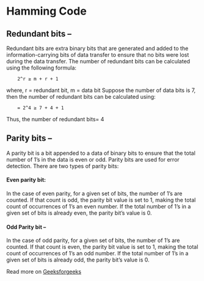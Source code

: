 
# Hamming Code


## Redundant bits –

Redundant bits are extra binary bits that are generated and added to the information-carrying bits of data transfer to ensure that no bits were lost during the data transfer.
The number of redundant bits can be calculated using the following formula:

        2^r ≥ m + r + 1 

where, r = redundant bit, m = data bit
Suppose the number of data bits is 7, then the number of redundant bits can be calculated using:

        = 2^4 ≥ 7 + 4 + 1

Thus, the number of redundant bits= 4
## Parity bits –
A parity bit is a bit appended to a data of binary bits to ensure that the total number of 1’s in the data is even or odd. Parity bits are used for error detection. There are two types of parity bits:

#### Even parity bit:

In the case of even parity, for a given set of bits, the number of 1’s are counted. If that count is odd, the parity bit value is set to 1, making the total count of occurrences of 1’s an even number. If the total number of 1’s in a given set of bits is already even, the parity bit’s value is 0.

#### Odd Parity bit –

In the case of odd parity, for a given set of bits, the number of 1’s are counted. If that count is even, the parity bit value is set to 1, making the total count of occurrences of 1’s an odd number. If the total number of 1’s in a given set of bits is already odd, the parity bit’s value is 0.

Read more on [Geeksforgeeks](https://www.geeksforgeeks.org/hamming-code-in-computer-network/)
